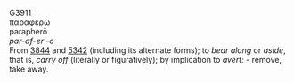 <body>
  <p>G3911<br>  παραφέρω  <br> parapherō  <br><i>par-af-er‘-o </i><br>From <a href="g3844.htm">3844</a> and <a href="g5342.htm">5342</a> (including its alternate forms); to <i>bear</i> <i>along</i> or <i>aside</i>, that is, <i>carry</i> <i>off</i> (literally or figuratively); by implication to <i>avert:</i> - remove, take away.<br></p>
 </body>